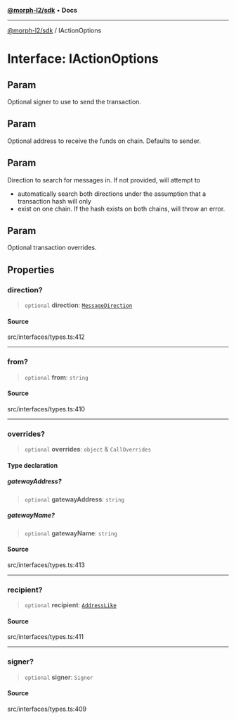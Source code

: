 [**@morph-l2/sdk**](../README.md) • **Docs**

***

[@morph-l2/sdk](../globals.md) / IActionOptions

# Interface: IActionOptions

## Param

Optional signer to use to send the transaction.

## Param

Optional address to receive the funds on chain. Defaults to sender.

## Param

Direction to search for messages in. If not provided, will attempt to
  * automatically search both directions under the assumption that a transaction hash will only
  * exist on one chain. If the hash exists on both chains, will throw an error.

## Param

Optional transaction overrides.

## Properties

### direction?

> `optional` **direction**: [`MessageDirection`](../enumerations/MessageDirection.md)

#### Source

src/interfaces/types.ts:412

***

### from?

> `optional` **from**: `string`

#### Source

src/interfaces/types.ts:410

***

### overrides?

> `optional` **overrides**: `object` & `CallOverrides`

#### Type declaration

##### gatewayAddress?

> `optional` **gatewayAddress**: `string`

##### gatewayName?

> `optional` **gatewayName**: `string`

#### Source

src/interfaces/types.ts:413

***

### recipient?

> `optional` **recipient**: [`AddressLike`](../type-aliases/AddressLike.md)

#### Source

src/interfaces/types.ts:411

***

### signer?

> `optional` **signer**: `Signer`

#### Source

src/interfaces/types.ts:409
